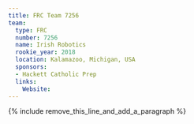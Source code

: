 ```yaml
---
title: FRC Team 7256
team:
  type: FRC
  number: 7256
  name: Irish Robotics
  rookie_year: 2018
  location: Kalamazoo, Michigan, USA
  sponsors:
  - Hackett Catholic Prep
  links:
    Website:
---
```


{% include remove_this_line_and_add_a_paragraph %}